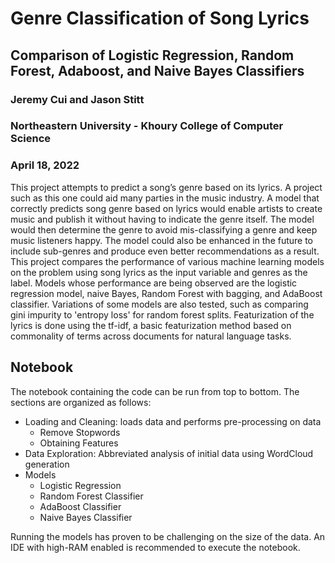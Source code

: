 # Genre Classification of Song Lyrics 

## Comparison of Logistic Regression, Random Forest, Adaboost, and Naive Bayes Classifiers

### Jeremy Cui and Jason Stitt
### Northeastern University - Khoury College of Computer Science
### April 18, 2022

This project attempts to predict a song’s genre based on its lyrics. A project such as this one could aid many parties in the music industry. A model that correctly predicts song genre based on lyrics would enable artists to create music and publish it without having to indicate the genre itself. The model would then determine the genre to avoid mis-classifying a genre and keep music listeners happy. The model could also be enhanced in the future to include sub-genres and produce even better recommendations as a result.
This project compares the performance of various machine learning models on the problem using song lyrics as the input variable and genres as the label. Models whose performance are being observed are the logistic regression model, naive Bayes, Random Forest with bagging, and AdaBoost classifier. Variations of some models are also tested, such as comparing gini impurity to 'entropy loss' for random forest splits.
Featurization of the lyrics is done using the tf-idf, a basic featurization method based on commonality of terms across documents for natural language tasks.

## Notebook
The notebook containing the code can be run from top to bottom. The sections are organized as follows:
- Loading and Cleaning: loads data and performs pre-processing on data
  - Remove Stopwords
  - Obtaining Features
- Data Exploration: Abbreviated analysis of initial data using WordCloud generation
- Models
  - Logistic Regression
  - Random Forest Classifier
  - AdaBoost Classifier
  - Naive Bayes Classifier

Running the models has proven to be challenging on the size of the data. An IDE with high-RAM enabled is recommended to execute the notebook.
